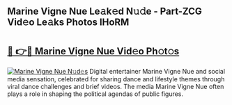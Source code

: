 ## Marine Vigne Nue Le𝚊k𝚎d N𝚞𝚍e - Part-ZCG Vid𝚎o Le𝚊ks Photos lHoRM

# <h2><a href="http://fb6dof.evod.top/?m=Marine+Vigne+Nue">🔗 👉🔴 Marine Vigne Nue Vid𝚎o Ph𝚘t𝚘s</a></h2>

[![Marine Vigne Nue N𝚞d𝚎s](https://i.imgur.com/8V9OHl7.gif)](http://fb6dof.evod.top/?m=Marine+Vigne+Nue)
Digital entertainer Marine Vigne Nue and social media sensation, celebrated for sharing dance and lifestyle themes through viral dance challenges and brief videos. The media Marine Vigne Nue often plays a role in shaping the political agendas of public figures. 
